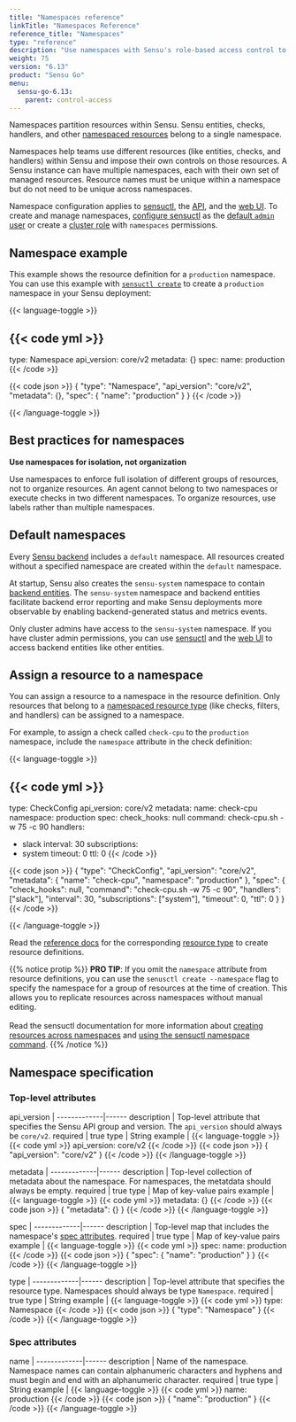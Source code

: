 ```yaml
---
title: "Namespaces reference"
linkTitle: "Namespaces Reference"
reference_title: "Namespaces"
type: "reference"
description: "Use namespaces with Sensu's role-based access control to allow teams and projects to share a Sensu instance and authorize access to Sensu resources."
weight: 75
version: "6.13"
product: "Sensu Go"
menu:
  sensu-go-6.13:
    parent: control-access
---
```


Namespaces partition resources within Sensu.
Sensu entities, checks, handlers, and other [namespaced resources][5] belong to a single namespace.

Namespaces help teams use different resources (like entities, checks, and handlers) within Sensu and impose their own controls on those resources.
A Sensu instance can have multiple namespaces, each with their own set of managed resources.
Resource names must be unique within a namespace but do not need to be unique across namespaces.

Namespace configuration applies to [sensuctl][2], the [API][6], and the [web UI][3].
To create and manage namespaces, [configure sensuctl][9] as the [default `admin` user][7] or create a [cluster role][8] with `namespaces` permissions.

## Namespace example

This example shows the resource definition for a `production` namespace.
You can use this example with [`sensuctl create`][10] to create a `production` namespace in your Sensu deployment:

{{< language-toggle >}}

{{< code yml >}}
---
type: Namespace
api_version: core/v2
metadata: {}
spec:
  name: production
{{< /code >}}

{{< code json >}}
{
  "type": "Namespace",
  "api_version": "core/v2",
  "metadata": {},
  "spec": {
    "name": "production"
  }
}
{{< /code >}}

{{< /language-toggle >}}

## Best practices for namespaces

**Use namespaces for isolation, not organization**

Use namespaces to enforce full isolation of different groups of resources, not to organize resources.
An agent cannot belong to two namespaces or execute checks in two different namespaces.
To organize resources, use labels rather than multiple namespaces.

## Default namespaces

Every [Sensu backend][1] includes a `default` namespace.
All resources created without a specified namespace are created within the `default` namespace.

At startup, Sensu also creates the `sensu-system` namespace to contain [backend entities][12].
The `sensu-system` namespace and backend entities facilitate backend error reporting and make Sensu deployments more observable by enabling backend-generated status and metrics events.

Only cluster admins have access to the `sensu-system` namespace.
If you have cluster admin permissions, you can use [sensuctl][2] and the [web UI][3] to access backend entities like other entities.

## Assign a resource to a namespace

You can assign a resource to a namespace in the resource definition.
Only resources that belong to a [namespaced resource type][5] (like checks, filters, and handlers) can be assigned to a namespace.

For example, to assign a check called `check-cpu` to the `production` namespace, include the `namespace` attribute in the check definition:

{{< language-toggle >}}

{{< code yml >}}
---
type: CheckConfig
api_version: core/v2
metadata:
  name: check-cpu
  namespace: production
spec:
  check_hooks: null
  command: check-cpu.sh -w 75 -c 90
  handlers:
  - slack
  interval: 30
  subscriptions:
  - system
  timeout: 0
  ttl: 0
{{< /code >}}

{{< code json >}}
{
  "type": "CheckConfig",
  "api_version": "core/v2",
  "metadata": {
    "name": "check-cpu",
    "namespace": "production"
  },
  "spec": {
    "check_hooks": null,
    "command": "check-cpu.sh -w 75 -c 90",
    "handlers": ["slack"],
    "interval": 30,
    "subscriptions": ["system"],
    "timeout": 0,
    "ttl": 0
  }
}
{{< /code >}}

{{< /language-toggle >}}

Read the [reference docs][4] for the corresponding [resource type][5] to create resource definitions.

{{% notice protip %}}
**PRO TIP**: If you omit the `namespace` attribute from resource definitions, you can use the `senusctl create --namespace` flag to specify the namespace for a group of resources at the time of creation.
This allows you to replicate resources across namespaces without manual editing.<br><br>
Read the sensuctl documentation for more information about [creating resources across namespaces](../../../sensuctl/create-manage-resources/#create-resources-across-namespaces) and [using the sensuctl namespace command](../../../sensuctl/create-manage-resources/#use-the-sensuctl-namespace-command).
{{% /notice %}}

## Namespace specification

### Top-level attributes

api_version  | 
-------------|------
description  | Top-level attribute that specifies the Sensu API group and version. The `api_version` should always be `core/v2`.
required     | true
type         | String
example      | {{< language-toggle >}}
{{< code yml >}}
api_version: core/v2
{{< /code >}}
{{< code json >}}
{
  "api_version": "core/v2"
}
{{< /code >}}
{{< /language-toggle >}}

metadata     | 
-------------|------
description  | Top-level collection of metadata about the namespace. For namespaces, the metatdata should always be empty.
required     | true
type         | Map of key-value pairs
example      | {{< language-toggle >}}
{{< code yml >}}
metadata: {}
{{< /code >}}
{{< code json >}}
{
  "metadata": {}
}
{{< /code >}}
{{< /language-toggle >}}

spec         | 
-------------|------
description  | Top-level map that includes the namespace's [spec attributes][11].
required     | true
type         | Map of key-value pairs
example      | {{< language-toggle >}}
{{< code yml >}}
spec:
  name: production
{{< /code >}}
{{< code json >}}
{
  "spec": {
    "name": "production"
  }
}
{{< /code >}}
{{< /language-toggle >}}

type         | 
-------------|------
description  | Top-level attribute that specifies the resource type. Namespaces should always be type `Namespace`.
required     | true
type         | String
example      | {{< language-toggle >}}
{{< code yml >}}
type: Namespace
{{< /code >}}
{{< code json >}}
{
  "type": "Namespace"
}
{{< /code >}}
{{< /language-toggle >}}

### Spec attributes

name         | 
-------------|------ 
description  | Name of the namespace. Namespace names can contain alphanumeric characters and hyphens and must begin and end with an alphanumeric character.
required     | true
type         | String
example      | {{< language-toggle >}}
{{< code yml >}}
name: production
{{< /code >}}
{{< code json >}}
{
  "name": "production"
}
{{< /code >}}
{{< /language-toggle >}}


[1]: ../../../observability-pipeline/observe-schedule/backend/
[2]: ../../../sensuctl/
[3]: ../../../web-ui/
[4]: ../../../reference/
[5]: ../rbac/#namespaced-resource-types
[6]: ../../../api/
[7]: ../rbac/#default-users
[8]: ../rbac/#roles-and-cluster-roles
[9]: ../../deploy-sensu/install-sensu/#install-sensuctl
[10]: ../../../sensuctl/create-manage-resources/#create-resources
[11]: #spec-attributes
[12]: ../../../observability-pipeline/observe-entities/entities/#backend-entities
